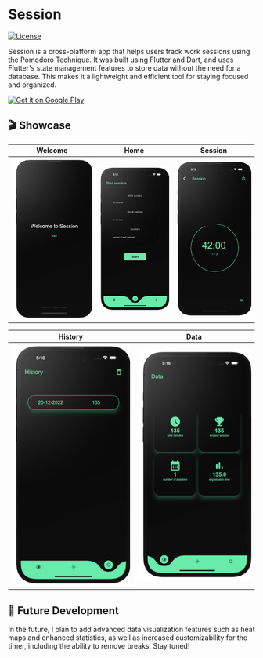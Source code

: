 # Session
[![License](https://img.shields.io/badge/License-Apache_2.0-blue.svg)](https://opensource.org/licenses/Apache-2.0)

Session is a cross-platform app that helps users track work sessions using the Pomodoro Technique. It was built using Flutter and Dart, and uses Flutter's state management features to store data without the need for a database. This makes it a lightweight and efficient tool for staying focused and organized.

[![Get it on Google Play](https://lh3.googleusercontent.com/q1k2l5CwMV31JdDXcpN4Ey7O43PxnjAuZBTmcHEwQxVuv_2wCE2gAAQMWxwNUC2FYEOnYgFPOpw6kmHJWuEGeIBLTj9CuxcOEeU8UXyzWJq4NJM3lg=s0)](https://play.google.com/store/apps/details?id=com.jashdubal.app)

## 🎬 Showcase

| Welcome | Home | Session |
| ------------------ | --------------------------- | ------------------ |
| <img src="images/Welcome.png" alt="Screenshot"/>  | <img src="images/home.png" alt="Screenshot"/> | <img src="images/session.png" alt="Screenshot"/> |


| History | Data |
| ------------------ | --------------------------- |
| <img src="images/history.png" alt="Screenshot"/>  | <img src="images/data.png" alt="Screenshot"/> |

## 🚀 Future Development

In the future, I plan to add advanced data visualization features such as heat maps and enhanced statistics, as well as increased customizability for the timer, including the ability to remove breaks. Stay tuned!
